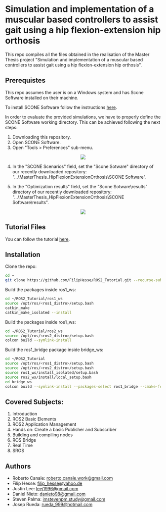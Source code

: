 # Simulation and implementation of a muscular based controllers to assist gait using a hip flexion-extension hip orthosis
This repo compiles all the files obtained in the realisation of the Master Thesis project "Simulation and implementation of a muscular based controllers to assist gait using a hip flexion-extension hip orthosis".

## Prerequistes
This repo assumes the user is on a Windows system and has Scone Software installed on their machine.

To install SCONE Software follow the instructions [here](https://scone.software/doku.php).

In order to evaluate the provided simulations, we have to properly define the SCONE Software working directory.
This can be achieved following the next steps:

1) Downloading this repository.
2) Open SCONE Software.
3) Open "Tools > Preferences" sub-menu.

<p align="center">
<img src="https://github.com/pep248/MasterThesis_HipFlexionExtensionOrthosis/main/scone_tools.png">
</p>

4) In the "SCONE Scenarios" field, set the "Scone Sotware" directory of our recently downloaded repository:
"...\MasterThesis_HipFlexionExtensionOrthosis\SCONE Software".

5) In the "Optimization results" field, set the "Scone Sotware\results" directory of our recently downloaded repository:
"...\MasterThesis_HipFlexionExtensionOrthosis\SCONE Software\results".

<p align="center">
<img src="https://github.com/pep248/MasterThesis_HipFlexionExtensionOrthosis/master/SCONE_config.png">
</p>


## Tutorial Files
You can follow the tutorial [here](doc/ROS2_Tutorial.pdf).

## Installation

Clone the repo:

```bash
cd ~
git clone https://github.com/FilipHesse/ROS2_Tutorial.git --recurse-submodules
```

Build the packages inside ros1_ws:

```bash
cd ~/ROS2_Tutorial/ros1_ws
source /opt/ros/<ros1_distro>/setup.bash
catkin_make
catkin_make_isolated --install
```
Build the packages inside ros1_ws:

```bash
cd ~/ROS2_Tutorial/ros2_ws
source /opt/ros/<ros2_distro>/setup.bash
colcon build --symlink-install
```

Build the ros1_bridge package inside bridge_ws:

```bash
cd ~/ROS2_Tutorial
source /opt/ros/<ros1_distro>/setup.bash
source /opt/ros/<ros2_distro>/setup.bash
source ros1_ws/install_isolated/setup.bash
source ros2_ws/install/local_setup.bash
cd bridge_ws
colcon build --symlink-install --packages-select ros1_bridge --cmake-force-configure
```

## Covered Subjects:

 1. Introduction
 2. ROS2 Basic Elements
 3. ROS2 Application Management
 4. Hands on: Create a basic Publisher and Subscriber
 5. Building and compiling nodes
 6. ROS Bridge
 7. Real Time
 8. SROS

## Authors
* Roberto Canale: roberto.canale.work@gmail.com
* Filip Hesse: filip_hesse@yahoo.de
* Justin Lee: leej1996@gmail.com
* Daniel Nieto: danieto98@gmail.com
* Steven Palma: imstevenpm.study@gmail.com
* Josep Rueda: rueda_999@hotmail.com
